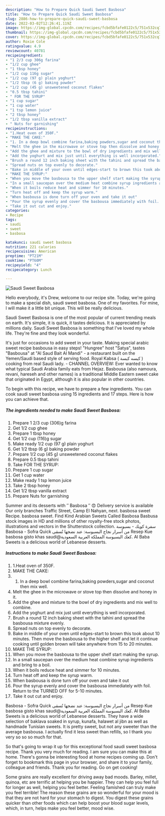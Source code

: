 ```yaml
---
description: "How to Prepare Quick Saudi Sweet Basbosa"
title: "How to Prepare Quick Saudi Sweet Basbosa"
slug: 2886-how-to-prepare-quick-saudi-sweet-basbosa
date: 2022-03-02T12:26:41.119Z
image: https://img-global.cpcdn.com/recipes/fcbd5bfafe0122c5/751x532cq70/saudi-sweet-basbosa-recipe-main-photo.jpg
thumbnail: https://img-global.cpcdn.com/recipes/fcbd5bfafe0122c5/751x532cq70/saudi-sweet-basbosa-recipe-main-photo.jpg
cover: https://img-global.cpcdn.com/recipes/fcbd5bfafe0122c5/751x532cq70/saudi-sweet-basbosa-recipe-main-photo.jpg
author: Roxie Cole
ratingvalue: 4.9
reviewcount: 40781
recipeingredient:
- "1 2/3 cup 306g farina"
- "1/2 cup ghee"
- "1 tbsp honey"
- "1/2 cup 116g sugar"
- "1/2 cup (97 g) plain yoghurt"
- "1/2 tbsp (6 g) baking powder"
- "1/2 cup (45 g) unsweetened coconut flakes"
- "0.5 tbsp tahini"
- " FOR THE SYRUP"
- "1 cup sugar"
- "1 cup water"
- "1 tsp lemon juice"
- "2 tbsp honey"
- "1/2 tbsp vanilla extract"
- " Nuts for garnishing"
recipeinstructions:
- "1.Heat oven of 350F."
- "MAKE THE CAKE:"
- "1. In a deep bowl combine farina,baking powders,sugar and coconut then mix well."
- "Melt the ghee in the microwave or stove top then dissolve and honey in it."
- "Add the ghee and mixture to the bowl of dry ingredients and mix well to combine."
- "Add the yoghurt and mix just until everything is well incorporated."
- "Brush a round 12 inch baking sheet with the tahini and spread the basbousa mixture evenly."
- "Spread nuts on top evenly to decorate."
- "Bake in middle of your oven until edges-start to brown this took about 10 minutes. Then move the basbousa to the higher shelf and let it continue cooking until golden brown will take anywhere from 15 to 20 minutes."
- "MAKE THE SYRUP:"
- "When you move the basbousa to the upper shelf start making the syrup."
- "In a small saucepan over the medium heat combine syrup ingredients and bring to a boil."
- "When it boils reduce heat and simmer for 10 minutes."
- "Turn heat off and keep the syrup warm."
- "When basbousa is done turn off your oven and take it out"
- "Pour the syrup evenly and cover the basbousa immediately with foil. Return to the TURNED OFF for 5-10 minutes."
- "Take it out cut and enjoy."
categories:
- Recipe
tags:
- saudi
- sweet
- basbosa

katakunci: saudi sweet basbosa 
nutrition: 221 calories
recipecuisine: American
preptime: "PT21M"
cooktime: "PT60M"
recipeyield: "4"
recipecategory: Lunch

---
```



![Saudi Sweet Basbosa](https://img-global.cpcdn.com/recipes/fcbd5bfafe0122c5/751x532cq70/saudi-sweet-basbosa-recipe-main-photo.jpg)

Hello everybody, it's Drew, welcome to our recipe site. Today, we're going to make a special dish, saudi sweet basbosa. One of my favorites. For mine, I will make it a little bit unique. This will be really delicious.

Saudi Sweet Basbosa is one of the most popular of current trending meals on earth. It's simple, it is quick, it tastes delicious. It is appreciated by millions daily. Saudi Sweet Basbosa is something that I've loved my whole life. They're fine and they look wonderful.

It&#39;s just for occasions to add sweet in your taste. Making special arabic sweet recipe basbousa in easy steps! &#34;Hungree&#34; host &#34;Satya&#34;, tastes &#34;Basbousa&#34; at &#34;Al Saud Bait Al Mandi&#34; - a restaurant built on the Yemen/Saudi based style of serving food. Royal Kabsa ( كبسه كبسة ) cooking from real Saudi lady. - CHANNEL OVERVIEW: Ever wanted to know what typical Saudi Arabia family eats from Hejaz. Basbousa (also namoura, revani, hareseh and other names) is a traditional Middle Eastern sweet cake that originated in Egypt, although it is also popular in other countries.


To begin with this recipe, we have to prepare a few ingredients. You can cook saudi sweet basbosa using 15 ingredients and 17 steps. Here is how you can achieve that.

<!--inarticleads1-->

##### The ingredients needed to make Saudi Sweet Basbosa:

1. Prepare 1 2/3 cup (306)g farina
1. Get 1/2 cup ghee
1. Prepare 1 tbsp honey
1. Get 1/2 cup (116)g sugar
1. Make ready 1/2 cup (97 g) plain yoghurt
1. Get 1/2 tbsp (6 g) baking powder
1. Prepare 1/2 cup (45 g) unsweetened coconut flakes
1. Prepare 0.5 tbsp tahini
1. Take  FOR THE SYRUP:
1. Prepare 1 cup sugar
1. Get 1 cup water
1. Make ready 1 tsp lemon juice
1. Take 2 tbsp honey
1. Get 1/2 tbsp vanilla extract
1. Prepare  Nuts for garnishing


Summer and its desserts with ′′ Basbosa ′′ 😍 Delivery service is available Our only branches Traffic Street, Camp El Nahyan, next. basbosa sweet Recipe. basbosa sweet. Find Kind Arabian Sweets Called Basbosa Basbusa stock images in HD and millions of other royalty-free stock photos, illustrations and vectors in the Shutterstock collection. سفرة كويك - بسبوسة Basbosa - Sofra Quick من أسرار نجاح البسبوسة: عند نضجها تُسقى Resep Kue basbosa gisto khas saudi@كعك البسبوسة المملكة العربية السعودية. Al Baba Sweets is a delicious world of Lebanese desserts. 

<!--inarticleads2-->

##### Instructions to make Saudi Sweet Basbosa:

1. 1.Heat oven of 350F.
1. MAKE THE CAKE:
1. 1. In a deep bowl combine farina,baking powders,sugar and coconut then mix well.
1. Melt the ghee in the microwave or stove top then dissolve and honey in it.
1. Add the ghee and mixture to the bowl of dry ingredients and mix well to combine.
1. Add the yoghurt and mix just until everything is well incorporated.
1. Brush a round 12 inch baking sheet with the tahini and spread the basbousa mixture evenly.
1. Spread nuts on top evenly to decorate.
1. Bake in middle of your oven until edges-start to brown this took about 10 minutes. Then move the basbousa to the higher shelf and let it continue cooking until golden brown will take anywhere from 15 to 20 minutes.
1. MAKE THE SYRUP:
1. When you move the basbousa to the upper shelf start making the syrup.
1. In a small saucepan over the medium heat combine syrup ingredients and bring to a boil.
1. When it boils reduce heat and simmer for 10 minutes.
1. Turn heat off and keep the syrup warm.
1. When basbousa is done turn off your oven and take it out
1. Pour the syrup evenly and cover the basbousa immediately with foil. Return to the TURNED OFF for 5-10 minutes.
1. Take it out cut and enjoy.


Basbosa - Sofra Quick من أسرار نجاح البسبوسة: عند نضجها تُسقى Resep Kue basbosa gisto khas saudi@كعك البسبوسة المملكة العربية السعودية. Al Baba Sweets is a delicious world of Lebanese desserts. They have a wide selection of baklava soaked in syrup, kunafa, halawet al jibn as well as handmade Tunisian sweets. It is pretty sweet, but not any sweeter than the average basbousa. I actually find it less sweet than refills, so I thank you very so so so much for that. 

So that's going to wrap it up for this exceptional food saudi sweet basbosa recipe. Thank you very much for reading. I am sure you can make this at home. There's gonna be interesting food at home recipes coming up. Don't forget to bookmark this page in your browser, and share it to your family, colleague and friends. Thank you for reading. Go on get cooking!

Some grains are really excellent for driving away bad moods. Barley, millet, quinoa, etc are terrific at helping you be happier. They can help you feel full for longer as well, helping you feel better. Feeling famished can truly make you feel terrible! The reason these grains are so wonderful for your mood is that they are not hard for your stomach to digest. You digest these grains quicker than other foods which can help boost your blood sugar levels, which, in turn, helps make you feel better, mood wise.
